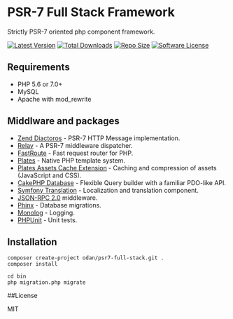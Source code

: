# PSR-7 Full Stack Framework

Strictly PSR-7 oriented php component framework.

[![Latest Version](https://img.shields.io/github/release/odan/psr7-full-stack.svg?style=flat-square)](https://github.com/loadsys/odan/molengo/releases)
[![Total Downloads](https://img.shields.io/packagist/dt/odan/psr7-full-stack.svg?style=flat-square)](https://packagist.org/packages/odan/molengo)
[![Repo Size](https://reposs.herokuapp.com/?path=odan/molengo&style=flat)](https://reposs.herokuapp.com/?path=odan/molengo)
[![Software License](https://img.shields.io/badge/license-MIT-brightgreen.svg?style=flat-square)](LICENSE.md)

## Requirements

* PHP 5.6 or 7.0+
* MySQL
* Apache with mod_rewrite

## Middlware and packages

* [Zend Diactoros](https://github.com/zendframework/zend-diactoros) - PSR-7 HTTP Message implementation.
* [Relay](https://github.com/relayphp/Relay.Relay) - A PSR-7 middleware dispatcher.
* [FastRoute](https://github.com/nikic/FastRoute) - Fast request router for PHP.
* [Plates](https://github.com/thephpleague/plates) - Native PHP template system.
* [Plates Assets Cache Extension](https://github.com/odan/plates-asset-cache) - Caching and compression of assets (JavaScript and CSS).
* [CakePHP Database](https://github.com/cakephp/database) - Flexible Query builder  with a familiar PDO-like API.
* [Symfony Translation](https://github.com/symfony/Translation) - Localization and translation component.
* [JSON-RPC 2.0](http://www.jsonrpc.org/specification) middleware.
* [Phinx](https://github.com/robmorgan/phinx) - Database migrations.
* [Monolog](https://github.com/Seldaek/monolog) - Logging.
* [PHPUnit](https://github.com/sebastianbergmann/phpunit) - Unit tests.

## Installation

```
composer create-project odan/psr7-full-stack.git .
composer install

cd bin
php migration.php migrate
```

##License

MIT
